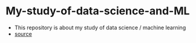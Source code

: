 # My-study-of-data-science-and-ML
- This repository is about my study of data science / machine learning
- [source](http://archive.ics.uci.edu/ml/datasets/Bike+Sharing+Dataset)

